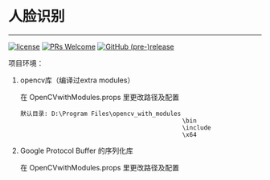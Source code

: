 # 人脸识别

----------------

[![license](https://img.shields.io/github/license/go88/face-recognition.svg?style=for-the-badge)](https://choosealicense.com/licenses/mit/)
[![PRs Welcome](https://img.shields.io/badge/PRs-welcome-brightgreen.svg?style=for-the-badge)](https://github.com/go88/face-recognition/pulls)
[![GitHub (pre-)release](https://img.shields.io/github/release/go88/face-recognition/all.svg?style=for-the-badge)](https://github.com/go88/face-recognition/releases)

项目环境：

1. opencv库（编译过extra modules）

    在 OpenCVwithModules.props 里更改路径及配置

    ```
    默认目录: D:\Program Files\opencv_with_modules
                                                 \bin
                                                 \include
                                                 \x64
    ```
2. Google Protocol Buffer 的序列化库

    在 OpenCVwithModules.props 里更改路径及配置
